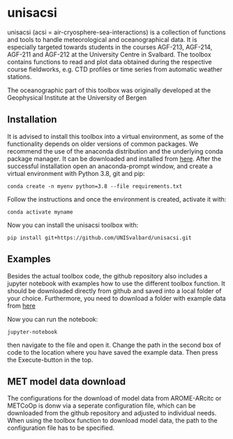 # unisacsi

unisacsi (acsi = air-cryosphere-sea-interactions) is a collection of functions and tools to handle meteorological and oceanographical data. It is especially targeted towards students in the courses AGF-213, AGF-214, AGF-211 and AGF-212 at the University Centre in Svalbard. The toolbox contains functions to read and plot data obtained during the respective course fieldworks, e.g. CTD profiles or time series from automatic weather stations.

The oceanographic part of this toolbox was originally developed at the Geophysical Institute at the University of Bergen


## Installation

It is advised to install this toolbox into a virtual environment, as some of the functionality depends on older versions of common packages. We recommend the use of the anaconda distribution and the underlying conda package manager. It can be downloaded and installed from [here](https://www.anaconda.com/products/distribution). After the successful installation open an anaconda-prompt window, and create a virtual environment with Python 3.8, git and pip:
```
conda create -n myenv python=3.8 --file requirements.txt
```

Follow the instructions and once the environment is created, activate it with:
```
conda activate myname
```

Now you can install the unisacsi toolbox with:
```
pip install git+https://github.com/UNISvalbard/unisacsi.git
```

## Examples

Besides the actual toolbox code, the github repository also includes a jupyter notebook with examples how to use the different toolbox function. It should be downloaded directly from github and saved into a local folder of your choice. Furthermore, you need to download a folder with example data from [here](https://www.google.com)

Now you can run the notebook:
```
jupyter-notebook
```
then navigate to the file and open it. Change the path in the second box of code to the location where you have saved the example data. Then press the Execute-button in the top.

## MET model data download

The configurations for the download of model data from AROME-ARcitc or METCoOp is donw via a seperate configuration file, which can be downloaded from the github repository and adjusted to individual needs. When using the toolbox function to download model data, the path to the configuration file has to be specified.

